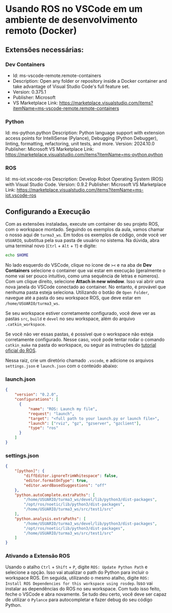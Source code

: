 # Usando ROS no VSCode em um ambiente de desenvolvimento remoto (Docker)
## Extensões necessárias:
### Dev Containers
- Id: ms-vscode-remote.remote-containers
- Description: Open any folder or repository inside a Docker container and take advantage of Visual Studio Code's full feature set.
- Version: 0.375.1
- Publisher: Microsoft
- VS Marketplace Link: https://marketplace.visualstudio.com/items?itemName=ms-vscode-remote.remote-containers

### Python
Id: ms-python.python
Description: Python language support with extension access points for IntelliSense (Pylance), Debugging (Python Debugger), linting, formatting, refactoring, unit tests, and more.
Version: 2024.10.0
Publisher: Microsoft
VS Marketplace Link: https://marketplace.visualstudio.com/items?itemName=ms-python.python

### ROS
Id: ms-iot.vscode-ros
Description: Develop Robot Operating System (ROS) with Visual Studio Code.
Version: 0.9.2
Publisher: Microsoft
VS Marketplace Link: https://marketplace.visualstudio.com/items?itemName=ms-iot.vscode-ros

## Configurando a Execução
Com as extensões instaladas, execute um container do seu projeto ROS, com o workspace montado. Seguindo os exemplos da aula, vamos chamar o nosso aqui de `turma3_ws`.
Em todos os exemplos de código, onde você ver `USUARIO`, substitua pela sua pasta de usuário no sistema. Na dúvida, abra uma terminal novo (`Ctrl` + `Alt` + `T`) e digite:

```bash
echo $HOME
```

No lado esquerdo do VSCode, clique no ícone de `><` e na aba de **Dev Containers** selecione o container que vai estar em execução (geralmente o nome vai ser pouco intuitivo, como uma sequência de letras e números). Com um clique direito, selecione **Attach in new window**.
Isso vai abrir uma nova janela do VSCode conectado ao container. No entanto, é provável que nenhuma pasta esteja seleciona. Utilizando o botão de `Open Folder`, navegue até a pasta do seu workspace ROS, que deve estar em `/home/USUARIO/turma3_ws`.

Se seu workspace estiver corretamente configurado, você deve ver as pastas `src`, `build` e `devel` no seu workspace, além do arquivo `.catkin_workspace`. 

Se você não ver essas pastas, é possível que o workspace não esteja corretamente configurado. Nesse caso, você pode tentar rodar o comando `catkin_make` na pasta do workspace, ou seguir as instruções do [tutorial oficial do ROS](http://wiki.ros.org/ROS/Tutorials/InstallingandConfiguringROSEnvironment).

Nessa raiz, crie um diretório chamado `.vscode`, e adicione os arquivos `settings.json` e `launch.json` com o conteúdo abaixo:

### launch.json
```json
{
    "version": "0.2.0",
    "configurations": [
      {
          "name": "ROS: Launch my file",
          "request": "launch",
          "target": "<full path to your launch.py or launch file>",
          "launch": ["rviz", "gz", "gzserver", "gzclient"],
          "type": "ros"
      }
    ]
}
```

### settings.json
```json
{
    "[python]": {
        "diffEditor.ignoreTrimWhitespace": false,
        "editor.formatOnType": true,
        "editor.wordBasedSuggestions": "off"
    },
    "python.autoComplete.extraPaths": [
        "/home/USUARIO/turma3_ws/devel/lib/python3/dist-packages",
        "/opt/ros/noetic/lib/python3/dist-packages",
        "/home/USUARIO/turma3_ws/src/test1/src"
    ],
    "python.analysis.extraPaths": [
        "/home/USUARIO/turma3_ws/devel/lib/python3/dist-packages",
        "/opt/ros/noetic/lib/python3/dist-packages",
        "/home/USUARIO/turma3_ws/src/test1/src"
    ]
}
```

### Ativando a Extensão ROS
Usando o atalho `Ctrl` + `Shift` + `P`, digite `ROS: Update Python Path` e selecione a opção. Isso vai atualizar o path do Python para incluir o workspace ROS.
Em seguida, utilizando o mesmo atalho, digite `ROS: Install ROS Dependencies for this workspace using rosdep`. Isso vai instalar as dependências do ROS no seu workspace.
Com tudo isso feito, feche o VSCode e abra novamente.
Se tudo deu certo, você deve ser capaz de utilizar o `Pylance` para autocompletar e fazer debug do seu código Python.
